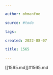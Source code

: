 ```yaml
---

author: ohmanfoo

source: #todo

tags: 

created: 2022-08-07

title: 1565

---
```

[[1565.md]]#1565.md